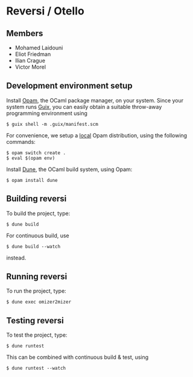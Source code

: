 # Reversi / Otello

## Members

- Mohamed Laidouni
- Eliot Friedman
- Ilian Crague
- Victor Morel

## Development environment setup

Install [Opam](https://opam.ocaml.org/doc/Install.html), the OCaml
package manager, on your system. Since your system runs
[Guix](https://guix.gnu.org/), you can easily obtain a suitable
throw-away programming environment using

```
$ guix shell -m .guix/manifest.scm
```

For convenience, we setup a [local](https://opam.ocaml.org/blog/opam-local-switches/) Opam distribution, using the following commands:

```
$ opam switch create .
$ eval $(opam env)
```

Install [Dune](https://dune.readthedocs.io/en/latest/quick-start.html), the OCaml build system, using Opam:

```
$ opam install dune
```

## Building reversi

To build the project, type:

```
$ dune build
```

For continuous build, use

```
$ dune build --watch
```

instead.

## Running reversi

To run the project, type:

```
$ dune exec omizer2mizer
```

## Testing reversi

To test the project, type:

```
$ dune runtest
```

This can be combined with continuous build & test, using

```
$ dune runtest --watch
```

